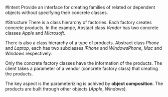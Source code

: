 #Intent
Provide an interface for creating families of related or dependent objects without specifying their concrete classes.

#Structure
There is a class hierarchy of factories. Each factory creates concrete products. In the exampe, Abstact class _Vendor_ has two concrete classes _Apple_ and _Microsoft_.

There is also a class hierarchy of a type of products. Abstract class _Phone_ and _Laptop_, each has two subclasses _iPhone_ and _WindowsPhone_, _Mac_ and _Windows_ respectively.

Only the concrete factory classes have the information of the products. The client takes a parameter of a vendor (concrete factory class) that creating the products.

The key aspect is the parameterizing is achived by **object composition**. The products are built through other objects (_Apple_, _Windows_).

